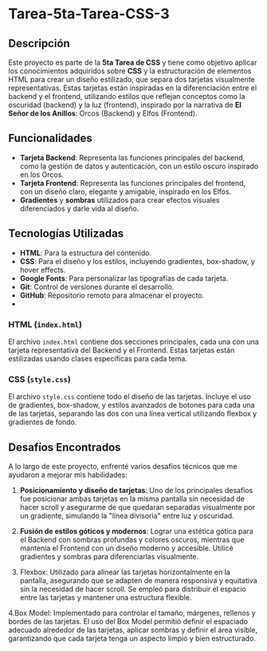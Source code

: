 # Tarea-5ta-Tarea-CSS-3

## Descripción

Este proyecto es parte de la **5ta Tarea de CSS** y tiene como objetivo aplicar los conocimientos adquiridos sobre **CSS** y la estructuración de elementos HTML para crear un diseño estilizado, que separa dos tarjetas visualmente representativas. Estas tarjetas están inspiradas en la diferenciación entre el backend y el frontend, utilizando estilos que reflejan conceptos como la oscuridad (backend) y la luz (frontend), inspirado por la narrativa de **El Señor de los Anillos**: Orcos (Backend) y Elfos (Frontend).

## Funcionalidades

- **Tarjeta Backend**: Representa las funciones principales del backend, como la gestión de datos y autenticación, con un estilo oscuro inspirado en los Orcos.
- **Tarjeta Frontend**: Representa las funciones principales del frontend, con un diseño claro, elegante y amigable, inspirado en los Elfos.
- **Gradientes** y **sombras** utilizados para crear efectos visuales diferenciados y darle vida al diseño.

## Tecnologías Utilizadas

- **HTML**: Para la estructura del contenido.
- **CSS**: Para el diseño y los estilos, incluyendo gradientes, box-shadow, y hover effects.
- **Google Fonts**: Para personalizar las tipografías de cada tarjeta.
- **Git**: Control de versiones durante el desarrollo.
- **GitHub**: Repositorio remoto para almacenar el proyecto.
- 
### HTML (`index.html`)
El archivo `index.html` contiene dos secciones principales, cada una con una tarjeta representativa del Backend y el Frontend. Estas tarjetas están estilizadas usando clases específicas para cada tema.

### CSS (`style.css`)
El archivo `style.css` contiene todo el diseño de las tarjetas. Incluye el uso de gradientes, box-shadow, y estilos avanzados de botones para cada una de las tarjetas, separando las dos con una línea vertical utilizando flexbox y gradientes de fondo.

## Desafíos Encontrados

A lo largo de este proyecto, enfrenté varios desafíos técnicos que me ayudaron a mejorar mis habilidades:

1. **Posicionamiento y diseño de tarjetas**: Uno de los principales desafíos fue posicionar ambas tarjetas en la misma pantalla sin necesidad de hacer scroll y asegurarme de que quedaran separadas visualmente por un gradiente, simulando la "línea divisoria" entre luz y oscuridad.
   
2. **Fusión de estilos góticos y modernos**: Lograr una estética gótica para el Backend con sombras profundas y colores oscuros, mientras que mantenía el Frontend con un diseño moderno y accesible. Utilicé gradientes y sombras para diferenciarlas visualmente.

3. Flexbox: Utilizado para alinear las tarjetas horizontalmente en la pantalla, asegurando que se adapten de manera responsiva y equitativa sin la necesidad de hacer scroll. Se empleó para distribuir el espacio entre las tarjetas y mantener una estructura flexible.
 
4.Box Model: Implementado para controlar el tamaño, márgenes, rellenos y bordes de las tarjetas. El uso del Box Model permitió definir el espaciado adecuado alrededor de las tarjetas, aplicar sombras y definir el área visible, garantizando que cada tarjeta tenga un aspecto limpio y bien estructurado.

